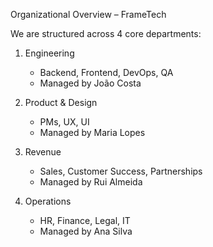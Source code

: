 Organizational Overview – FrameTech

We are structured across 4 core departments:

1. Engineering
   - Backend, Frontend, DevOps, QA
   - Managed by João Costa

2. Product & Design
   - PMs, UX, UI
   - Managed by Maria Lopes

3. Revenue
   - Sales, Customer Success, Partnerships
   - Managed by Rui Almeida

4. Operations
   - HR, Finance, Legal, IT
   - Managed by Ana Silva
